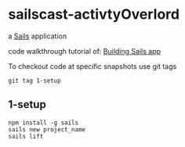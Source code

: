 # sailscast-activtyOverlord

a [Sails](http://sailsjs.org) application

code walkthrough tutorial of: [Building Sails app](https://www.youtube.com/playlist?list=PLOG4lw1-sUaHgpn3TKz1Q8CTzezHVDZZu)

To checkout code at specific snapshots use git tags

    git tag 1-setup
    
## 1-setup

    npm install -g sails
    sails new project_name
    sails lift
    


